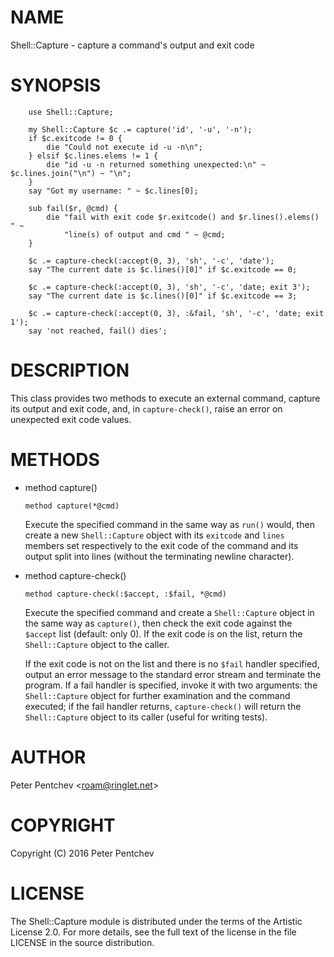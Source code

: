 NAME
====

Shell::Capture - capture a command's output and exit code

SYNOPSIS
========

        use Shell::Capture;

        my Shell::Capture $c .= capture('id', '-u', '-n');
        if $c.exitcode != 0 {
            die "Could not execute id -u -n\n";
        } elsif $c.lines.elems != 1 {
            die "id -u -n returned something unexpected:\n" ~ $c.lines.join("\n") ~ "\n";
        }
        say "Got my username: " ~ $c.lines[0];

        sub fail($r, @cmd) {
            die "fail with exit code $r.exitcode() and $r.lines().elems() " ~
                "line(s) of output and cmd " ~ @cmd;
        }

        $c .= capture-check(:accept(0, 3), 'sh', '-c', 'date');
        say "The current date is $c.lines()[0]" if $c.exitcode == 0;

        $c .= capture-check(:accept(0, 3), 'sh', '-c', 'date; exit 3');
        say "The current date is $c.lines()[0]" if $c.exitcode == 3;

        $c .= capture-check(:accept(0, 3), :&fail, 'sh', '-c', 'date; exit 1');
        say 'not reached, fail() dies';

DESCRIPTION
===========

This class provides two methods to execute an external command, capture its output and exit code, and, in `capture-check()`, raise an error on unexpected exit code values.

METHODS
=======

  * method capture()

        method capture(*@cmd)

    Execute the specified command in the same way as `run()` would, then create a new `Shell::Capture` object with its `exitcode` and `lines` members set respectively to the exit code of the command and its output split into lines (without the terminating newline character).

  * method capture-check()

        method capture-check(:$accept, :$fail, *@cmd)

    Execute the specified command and create a `Shell::Capture` object in the same way as `capture()`, then check the exit code against the `$accept` list (default: only 0). If the exit code is on the list, return the `Shell::Capture` object to the caller.

    If the exit code is not on the list and there is no `$fail` handler specified, output an error message to the standard error stream and terminate the program. If a fail handler is specified, invoke it with two arguments: the `Shell::Capture` object for further examination and the command executed; if the fail handler returns, `capture-check()` will return the `Shell::Capture` object to its caller (useful for writing tests).

AUTHOR
======

Peter Pentchev <[roam@ringlet.net](mailto:roam@ringlet.net)>

COPYRIGHT
=========

Copyright (C) 2016 Peter Pentchev

LICENSE
=======

The Shell::Capture module is distributed under the terms of the Artistic License 2.0. For more details, see the full text of the license in the file LICENSE in the source distribution.
